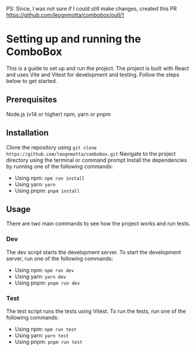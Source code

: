 PS: Since, I was not sure if I could still make changes, created this PR https://github.com/leognmotta/combobox/pull/1

# Setting up and running the ComboBox
This is a guide to set up and run the project. The project is built with React and uses Vite and Vitest for development and testing. Follow the steps below to get started.

## Prerequisites
Node.js (v14 or higher)
npm, yarn or pnpm

## Installation
Clone the repository using `git clone https://github.com/leognmotta/combobox.git`
Navigate to the project directory using the terminal or command prompt
Install the dependencies by running one of the following commands:

* Using npm: `npm run install`
* Using yarn: `yarn`
* Using pnpm: `pnpm install`

## Usage
There are two main commands to see how the project works and run tests.

### Dev
The dev script starts the development server. To start the development server, run one of the following commands:

* Using npm: `npm run dev`
* Using yarn: `yarn dev`
* Using pnpm: `pnpm run dev`

### Test
The test script runs the tests using Vitest. To run the tests, run one of the following commands:

* Using npm: `npm run test`
* Using yarn: `yarn test`
* Using pnpm: `pnpm run test`
